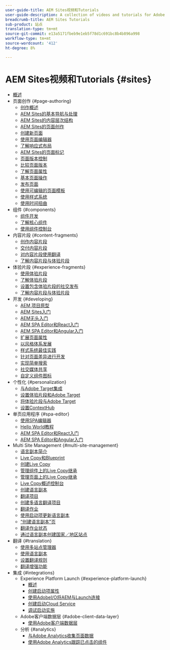```yaml
---
user-guide-title: AEM Sites视频和Tutorials
user-guide-description: A collection of videos and tutorials for Adobe Experience Manager Sites.
breadcrumb-title: AEM Sites Tutorials
sub-product: 站点
translation-type: tm+mt
source-git-commit: e13a5171fbeb9e1eb5f78d1c691bc8b4b896a998
workflow-type: tm+mt
source-wordcount: '412'
ht-degree: 8%

---
```



# AEM Sites视频和Tutorials {#sites}

+ [概述](overview.md)
+ 页面创作 {#page-authoring}
   + [创作概述](page-authoring/aem-sites-authoring-overview.md)
   + [AEM Sites的基本导航与处理](page-authoring/basic-handling-sites-feature-video-use.md)
   + [AEM Sites的内容层次结构](page-authoring/content-hierarchy-feature-video-use.md)
   + [AEM Sites的页面创作](page-authoring/page-authoring-overview-feature-video-use.md)
   + [创建新页面](page-authoring/creating-page-feature-video-use.md)
   + [使用页面编辑器](page-authoring/page-editor-feature-video-use.md)
   + [了解响应式布局](page-authoring/responsive-layout-feature-video-understand.md)
   + [AEM Sites的页面标记](page-authoring/page-tagging-feature-video-use.md)
   + [页面版本控制](page-authoring/page-versioning-feature-video-use.md)
   + [比较页面版本](page-authoring/page-diff-feature-video-use.md)
   + [了解页面属性](page-authoring/page-properties-feature-video-understand.md)
   + [基本页面操作](page-authoring/page-operations-feature-video-use.md)
   + [发布页面](page-authoring/publication-management-feature-video-use.md)
   + [使用可编辑的页面模板](page-authoring/template-editor-feature-video-use.md)
   + [使用样式系统](page-authoring/style-system-feature-video-use.md)
   + [使用时间扭曲](page-authoring/timewarp-feature-video-use.md)
+ 组件 {#components}
   + [组件开发](components/component-development.md)
   + [了解核心组件](components/core-components-feature-video-understand.md)
   + [使用组件控制台](components/components-console-feature-video-use.md)
+ 内容片段 {#content-fragments}
   + [创作内容片段](content-fragments/content-fragments-feature-video-use.md)
   + [交付内容片段](content-fragments/content-fragments-delivery-feature-video-use.md)
   + [对内容片段使用翻译](content-fragments/content-fragments-translation-feature-video-use.md)
   + [了解内容片段与体验片段](content-fragments/understand-content-fragments-and-experience-fragments.md)
+ 体验片段 {#experience-fragments}
   + [使用体验片段](experience-fragments/experience-fragments-feature-video-use.md)
   + [了解体验片段](experience-fragments/experience-fragments-feature-video-understand.md)
   + [设置包含体验片段的社交发布](experience-fragments/experience-fragments-social-technical-video-setup.md)
   + [了解内容片段与体验片段](https://docs.adobe.com/content/help/en/experience-manager-learn/sites/content-fragments/understand-content-fragments-and-experience-fragments.html)
+ 开发 {#developing}
   + [AEM 项目原型](developing/aem-project-archetype.md)
   + [AEM Sites入门](https://docs.adobe.com/content/help/en/experience-manager-learn/getting-started-wknd-tutorial-develop/overview.html)
   + [AEM无头入门](https://docs.adobe.com/content/help/en/experience-manager-learn/getting-started-with-aem-headless/overview.html)
   + [AEM SPA Editor和React入门](https://docs.adobe.com/content/help/en/experience-manager-learn/spa-react-tutorial/overview.html)
   + [AEM SPA Editor和Angular入门](https://docs.adobe.com/content/help/en/experience-manager-learn/spa-angular-tutorial/overview.html)
   + [扩展页面属性](developing/page-properties-technical-video-develop.md)
   + [以风格体系发展](developing/style-system-technical-video-understand.md)
   + [样式系统最佳实践](developing/style-organization-style-system-understand-article.md)
   + [针对页面差异进行开发](developing/page-diff-technical-video-develop.md)
   + [实现简单搜索](developing/search-tutorial-develop.md)
   + [社交媒体共享](developing/social-media-sharing-technical-video-use.md)
   + [自定义组件图标](developing/component-icons-technical-video-develop.md)
+ 个性化 {#personalization}
   + [与Adobe Target集成](https://helpx.adobe.com/marketing-cloud/how-to/aem-target.html)
   + [设置体验片段和Adobe Target](personalization/experience-fragment-target-technical-video-setup.md)
   + [将体验片段与Adobe Target](personalization/experience-fragment-target-offer-feature-video-use.md)
   + [设置ContextHub](personalization/context-hub-technical-video-setup.md)
+ 单页应用程序 {#spa-editor}
   + [使用SPA编辑器](spa-editor/spa-editor-framework-feature-video-use.md)
   + [Hello World教程](spa-editor/spa-editor-helloworld-tutorial-use.md)
   + [AEM SPA Editor和React入门](https://docs.adobe.com/content/help/en/experience-manager-learn/spa-react-tutorial/overview.html)
   + [AEM SPA Editor和Angular入门](https://docs.adobe.com/content/help/en/experience-manager-learn/spa-angular-tutorial/overview.html)
+ Multi Site Management {#multi-site-management}
   + [语言副本简介](./multi-site-management/language-copy-overview.md)
   + [Live Copy和Blueprint](./multi-site-management/live-copy-and-blueprint.md)
   + [创建Live Copy](./multi-site-management/create-live-copy.md)
   + [管理组件上的Live Copy继承](./multi-site-management/manage-component-inheritance-live-copy.md)
   + [管理页面上的Live Copy继承](./multi-site-management/manage-page-inheritance-live-copy.md)
   + [Live Copy概述控制台](./multi-site-management/live-copy-overview-console.md)
   + [创建语言副本](./multi-site-management/create-language-copy.md)
   + [翻译项目](./multi-site-management/manage-translation-projects.md)
   + [创建多语言翻译项目](./multi-site-management/create-multinational-translational-project.md)
   + [翻译作业](./multi-site-management/create-translation-job.md)
   + [使用启动项更新语言副本](./multi-site-management/updating-language-copy.md)
   + [“创建语言副本”页](./multi-site-management/create-new-page-language-copy.md)
   + [翻译作业状态](./multi-site-management/translation-job-status.md)
   + [通过语言副本创建国家／地区站点](./multi-site-management/create-new-site.md)
+ 翻译 {#translation}
   + [使用多站点管理器](translation/multi-site-manager-feature-video-use.md)
   + [使用语言副本](translation/language-copy-feature-video-use.md)
   + [设置翻译规则](translation/translation-rules-editor-technical-video-setup.md)
   + [翻译增强功能](translation/translation-enhancements-feature-video-use.md)
+ 集成 {#integrations}
   + Experience Platform Launch {#experience-platform-launch}
      + [概述](integrations/experience-platform-launch/overview.md)
      + [创建启动项属性](integrations/experience-platform-launch/create-launch-property.md)
      + [使用AdobeI/O将AEM与Launch连接](integrations/experience-platform-launch/connect-aem-launch-adobe-io.md)
      + [创建启动Cloud Service](integrations/experience-platform-launch/create-launch-cloud-service.md)
      + [调试启动实施](integrations/experience-platform-launch/debug-launch-implementation.md)
   + Adobe客户端数据层 {#adobe-client-data-layer}
      + [使用Adobe客户端数据层](integrations/adobe-client-data-layer/data-layer-overview.md)
   + 分析 {#analytics}
      + [与Adobe Analytics收集页面数据](integrations/analytics/collect-data-analytics.md)
      + [使用Adobe Analytics跟踪已点击的组件](integrations/analytics/track-clicked-component.md)
